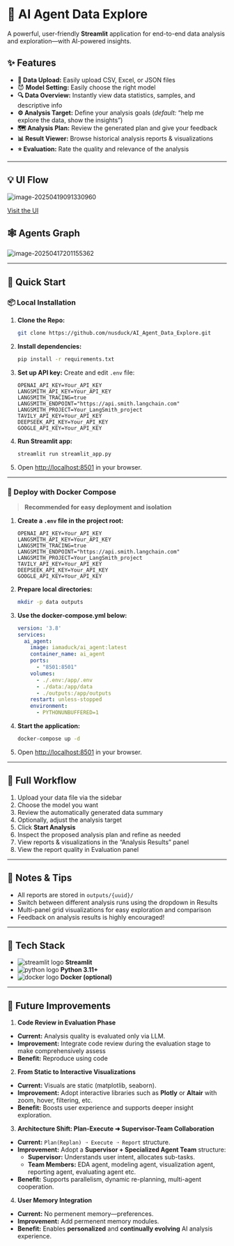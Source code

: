 # 🤖 AI Agent Data Explore

A powerful, user-friendly **Streamlit** application for end-to-end data analysis and exploration—with AI-powered insights.

## ✨ Features
- **📂 Data Upload:** Easily upload CSV, Excel, or JSON files  
- 😈 **Model Setting:** Easily choose the right model  
- **🔍 Data Overview:** Instantly view data statistics, samples, and descriptive info  
- **⚙️ Analysis Target:** Define your analysis goals (*default:* “help me explore the data, show the insights”)  
- **🗺️ Analysis Plan:** Review the generated plan and give your feedback  
- **📊 Result Viewer:** Browse historical analysis reports & visualizations  
- **⭐ Evaluation:** Rate the quality and relevance of the analysis  

---

## 💡 UI Flow  
![image-20250419091330960](http://hexo.kygoho.win/upload/uploads/a99aa585-d745-4f59-b910-416a3ee4cf30.png)

[Visit the UI](https://app.uizard.io/p/65bf10b5)

## 🕸️ Agents Graph  
![image-20250417201155362](http://hexo.kygoho.win/upload/uploads/1a85a006-a525-4093-a344-4779e8a6159e.png)

---

## 🚀 Quick Start

### 📦 Local Installation

1. **Clone the Repo:**
   ```bash
   git clone https://github.com/nusduck/AI_Agent_Data_Explore.git
   ```

2. **Install dependencies:**
   ```bash
   pip install -r requirements.txt
   ```

3. **Set up API key:**
   Create and edit `.env` file:
   ```env
   OPENAI_API_KEY=Your_API_KEY
   LANGSMITH_API_KEY=Your_API_KEY
   LANGSMITH_TRACING=true
   LANGSMITH_ENDPOINT="https://api.smith.langchain.com"
   LANGSMITH_PROJECT=Your_LangSmith_project
   TAVILY_API_KEY=Your_API_KEY
   DEEPSEEK_API_KEY=Your_API_KEY
   GOOGLE_API_KEY=Your_API_KEY
   ```

4. **Run Streamlit app:**
   ```bash
   streamlit run streamlit_app.py
   ```

5. Open [http://localhost:8501](http://localhost:8501) in your browser.

---

### 🐳 Deploy with Docker Compose

> **Recommended for easy deployment and isolation**

1. **Create a `.env` file in the project root:**
   ```env
   OPENAI_API_KEY=Your_API_KEY
   LANGSMITH_API_KEY=Your_API_KEY
   LANGSMITH_TRACING=true
   LANGSMITH_ENDPOINT="https://api.smith.langchain.com"
   LANGSMITH_PROJECT=Your_LangSmith_project
   TAVILY_API_KEY=Your_API_KEY
   DEEPSEEK_API_KEY=Your_API_KEY
   GOOGLE_API_KEY=Your_API_KEY
   ```

2. **Prepare local directories:**
   ```bash
   mkdir -p data outputs
   ```

3. **Use the docker-compose.yml below:**
   ```yaml
   version: '3.8'
   services:
     ai_agent:
       image: iamaduck/ai_agent:latest
       container_name: ai_agent
       ports:
         - "8501:8501"
       volumes:
         - ./.env:/app/.env
         - ./data:/app/data
         - ./outputs:/app/outputs
       restart: unless-stopped
       environment:
         - PYTHONUNBUFFERED=1
   ```

4. **Start the application:**
   ```bash
   docker-compose up -d
   ```

5. Open [http://localhost:8501](http://localhost:8501) in your browser.

---

## 🔁 Full Workflow
1. Upload your data file via the sidebar  
2. Choose the model you want  
3. Review the automatically generated data summary  
4. Optionally, adjust the analysis target  
5. Click **Start Analysis**  
6. Inspect the proposed analysis plan and refine as needed  
7. View reports & visualizations in the “Analysis Results” panel  
8. View the report quality in Evaluation panel  

---

## 📑 Notes & Tips
- All reports are stored in `outputs/{uuid}/`
- Switch between different analysis runs using the dropdown in Results
- Multi-panel grid visualizations for easy exploration and comparison
- Feedback on analysis results is highly encouraged!

---

## 🧩 Tech Stack
- ![streamlit logo](https://img.icons8.com/color/24/000000/streamlit.png) **Streamlit**
- ![python logo](https://img.icons8.com/color/24/000000/python.png) **Python 3.11+**
- ![docker logo](https://img.icons8.com/color/24/000000/docker.png) **Docker (optional)**

---

## 🔮 Future Improvements

 1. **Code Review in Evaluation Phase**
- **Current:** Analysis quality is evaluated only via LLM.
- **Improvement:** Integrate code review during the evaluation stage to make comprehensively assess
- **Benefit:**  Reproduce using code

 2. **From Static to Interactive Visualizations**
- **Current:** Visuals are static (matplotlib, seaborn).
- **Improvement:** Adopt interactive libraries such as **Plotly** or **Altair** with zoom, hover, filtering, etc.
- **Benefit:** Boosts user experience and supports deeper insight exploration.

 3. **Architecture Shift: Plan-Execute ➜ Supervisor-Team Collaboration**
- **Current:**  `Plan(Replan) ➝ Execute ➝ Report` structure.
- **Improvement:** Adopt a **Supervisor + Specialized Agent Team** structure:
  - **Supervisor:** Understands user intent, allocates sub-tasks.
  - **Team Members:** EDA agent, modeling agent, visualization agent, reporting agent, evaluating agent etc.
- **Benefit:** Supports parallelism, dynamic re-planning, multi-agent cooperation.

 4. **User Memory Integration**
- **Current:** No permenent memory—preferences.
- **Improvement:** Add permenent memory modules.
- **Benefit:** Enables **personalized** and **continually evolving** AI analysis experience.